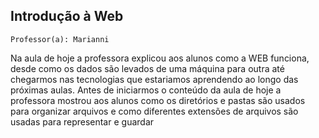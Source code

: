 ## Introdução à Web

` Professor(a): Marianni `

Na aula de hoje a professora explicou aos alunos como a WEB funciona, desde como os dados são levados de uma máquina para outra até chegarmos nas tecnologias que estariamos aprendendo ao longo das próximas aulas.
Antes de iniciarmos o conteúdo da aula de hoje a professora mostrou aos alunos como os diretórios e pastas são usados para organizar arquivos e como diferentes extensões de arquivos são usadas para representar e guardar
